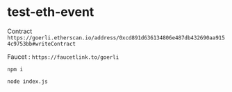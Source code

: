 # test-eth-event
Contract `https://goerli.etherscan.io/address/0xcd891d636134806e487db432690aa9154c9753bb#writeContract`

Faucet : `https://faucetlink.to/goerli`


`npm i`

`node index.js`
